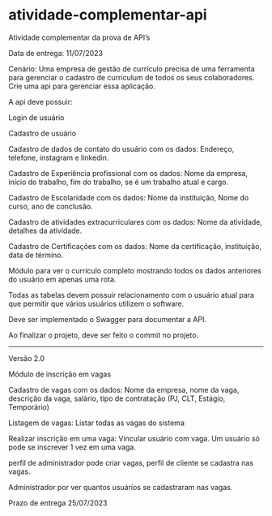 # atividade-complementar-api

Atividade complementar da prova de API’s

Data de entrega: 11/07/2023

Cenário: Uma empresa de gestão de currículo precisa de uma ferramenta para gerenciar o cadastro de curriculum de todos os seus colaboradores. Crie uma api para gerenciar essa aplicação.

A api deve possuir:

Login de usuário

Cadastro de usuário

Cadastro de dados de contato do usuário com os dados:
Endereço, telefone, instagram e linkedin.

Cadastro de Experiência profissional com os dados:
Nome da empresa, início do trabalho, fim do trabalho, se é um trabalho atual e cargo.

Cadastro de Escolaridade com os dados:
Nome da instituição, Nome do curso, ano de conclusão.

Cadastro de atividades extracurriculares com os dados:
Nome da atividade, detalhes da atividade.

Cadastro de Certificações com os dados:
Nome da certificação, instituição, data de término.

Módulo para ver o currículo completo mostrando todos os dados anteriores do usuário em apenas uma rota.

Todas as tabelas devem possuir relacionamento com o usuário atual para que permitir que vários usuários utilizem o software.

Deve ser implementado o Swagger para documentar a API.

Ao finalizar o projeto, deve ser feito o commit no projeto.


------------------------------------------------------------------------------------------------------------------------------------

Versão 2.0 

Módulo de inscrição em vagas

Cadastro de vagas com os dados:
Nome da empresa, nome da vaga, descrição da vaga, salário, tipo de contratação (PJ, CLT, Estágio, Temporário)

Listagem de vagas:
Listar todas as vagas do sistema

Realizar inscrição em uma vaga:
Vincular usuário com vaga. Um usuário só pode se inscrever 1 vez em uma vaga.

perfil de administrador pode criar vagas, perfil de cliente se cadastra nas vagas.

Administrador por ver quantos usuários se cadastraram nas vagas.

Prazo de entrega 25/07/2023

